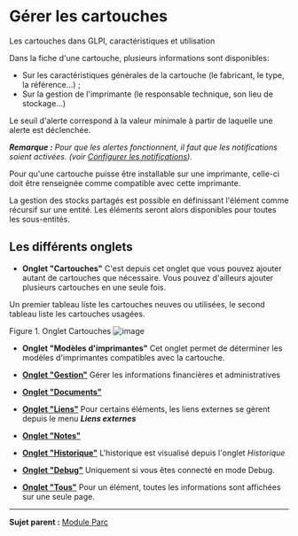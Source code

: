 Gérer les cartouches
====================

Les cartouches dans GLPI, caractéristiques et utilisation

Dans la fiche d'une cartouche, plusieurs informations sont disponibles:

-   Sur les caractéristiques générales de la cartouche (le fabricant, le type, la référence...) ;
-   Sur la gestion de l'imprimante (le responsable technique, son lieu de stockage...)

Le seuil d'alerte correspond à la valeur minimale à partir de laquelle une alerte est déclenchée.

***Remarque :** Pour que les alertes fonctionnent, il faut que les notifications soient activées. (voir [Configurer les notifications](config_notification.html "Les notifications se configurent depuis le menu Configuration > Notifications ;")).*

Pour qu'une cartouche puisse être installable sur une imprimante, celle-ci doit être renseignée comme compatible avec cette imprimante.

La gestion des stocks partagés est possible en définissant l'élément comme récursif sur une entité. Les éléments seront alors disponibles pour toutes les sous-entités.

Les différents onglets
----------------------
- **Onglet "Cartouches"**
  C'est depuis cet onglet que vous pouvez ajouter autant de cartouches que nécessaire. Vous pouvez d'ailleurs ajouter plusieurs cartouches en une seule fois.

 Un premier tableau liste les cartouches neuves ou utilisées, le second tableau liste les cartouches usagées.

Figure 1. Onglet Cartouches
![image](docs/image/cartridge.png)


-   **Onglet "Modèles d'imprimantes"**
    Cet onglet permet de déterminer les modèles d'imprimantes compatibles avec la cartouche.

-   **[Onglet "Gestion"](index.php?fr/Les_différents_onglets/Onglet_Gestion.md)**
    Gérer les informations financières et administratives

-   **[Onglet "Documents"](index.php?fr/Les_différents_onglets/Onglet_Documents.md)**

-  **[Onglet "Liens"](index.php?fr/Les_différents_onglets/Onglet_Liens.md)**
     Pour certains éléments, les liens externes se gèrent depuis le menu ***Liens externes***

-   **[Onglet "Notes"](index.php?fr/Les_différents_onglets/Onglet_Notes.md)**

-   **[Onglet "Historique"](index.php?fr/Les_différents_onglets/Onglet_Historique.md)**
     L'historique est visualisé depuis l'onglet *Historique*

-   **[Onglet "Debug"](index.php?fr/Les_différents_onglets/Onglet_Debug.md)**
    Uniquement si vous êtes connecté en mode Debug.

-   **[Onglet "Tous"](index.php?fr/Les_différents_onglets/Onglet_Tous.md)**
     Pour un élément, toutes les informations sont affichées sur une seule page.

---------
**Sujet parent :** [Module Parc](index.php?fr/03_Module_Parc/01_Module_Parc.md "Module Parc de GLPI")

